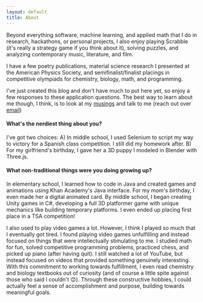 ```yaml
---
layout: default
title: About
---
```


Beyond everything software, machine learning, and applied math that I do in research, hackathons, or personal projects, I also enjoy playing Scrabble (it's really a strategy game if you think about it), solving puzzles, and analyzing contemporary music, literature, and film.

I have a few poetry publications, material science research I presented at the American Physics Society, and semifinalist/finalist placings in competitive olympiads for chemistry, biology, math, and programming.

I've just created this blog and don't have much to put here yet, so enjoy a few responses to these application questions. The best way to learn about me though, I think, is to look at my [musings](/tagged/musings/) and talk to me (reach out over [email][mail-link])

#### What's the nerdiest thing about you?

I've got two choices: A) In middle school, I used Selenium to script my way to victory for a Spanish class competition. I still did my homework after. B) For my girlfriend's birthday, I gave her a 3D puppy I modeled in Blender with Three.js.

#### What non-traditional things were you doing growing up?

In elementary school, I learned how to code in Java and created games and animations using Khan Academy's Java interface. For my mom's birthday, I even made her a digital animated card. By middle school, I began creating Unity games in C#, developing a full 3D platformer game with unique mechanics like building temporary platforms. I even ended up placing first place in a TSA competition! 

I also used to play video games a lot. However, I think I played so much that I eventually got tired. I found playing video games unfulfilling and instead focused on things that were intellectually stimulating to me. I studied math for fun, solved competitive programming problems, practiced chess, and picked up piano (after having quit). I still watched a lot of YouTube, but instead focused on videos that provided something genuinely interesting. With this commitment to working towards fulfillment, I even read chemistry and biology textbooks out of curiosity (and of course a little spite against those who said I couldn't 😊). Through these constructive hobbies, I could actually feel a sense of accomplishment and purpose, building towards meaningful goals.

<!-- #### Tell us about a risk youʼve taken or a challenge you've faced. Tell us whether you failed or succeeded, how you behaved, and how you think this reflects your character.

In high school, despite taking the maximum APs and college-level courses, I found classes unchallenging. So, I began focusing on personal projects such as Kaggle competitions, olympiad studies, and material science research. Prioritizing these, I often skipped school to work on side projects, nearly jeopardizing my graduation due to absences. Despite this, I graduated with As. This reflects my willingness to break social norms and drop everything to pursue personal growth and impactful projects. -->

[mail-link]: mailto:nathanzh@stanford.edu
